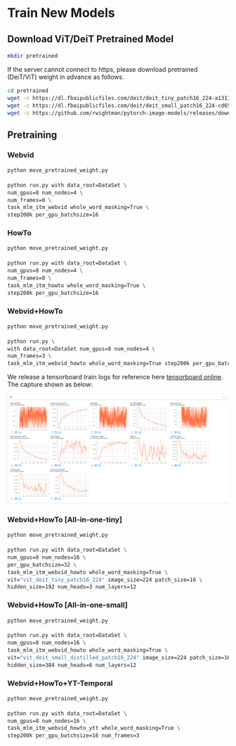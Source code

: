 # Train New Models

## Download ViT/DeiT Pretrained Model

```bash
mkdir pretrained
```
If the server cannot connect to https, please download pretrained (DeiT/ViT) weight in advance as follows.
```bash
cd pretrained
wget -c https://dl.fbaipublicfiles.com/deit/deit_tiny_patch16_224-a1311bcf.pth
wget -c https://dl.fbaipublicfiles.com/deit/deit_small_patch16_224-cd65a155.pth
wget -c https://github.com/rwightman/pytorch-image-models/releases/download/v0.1-vitjx/jx_vit_base_p16_224-80ecf9dd.pth

```

## Pretraining

### Webvid
```bash
python move_pretrained_weight.py

python run.py with data_root=DataSet \
num_gpus=8 num_nodes=4 \
num_frames=8 \
task_mlm_itm_webvid whole_word_masking=True \
step200k per_gpu_batchsize=16
```
### HowTo
```bash
python move_pretrained_weight.py

python run.py with data_root=DataSet \
num_gpus=8 num_nodes=4 \
num_frames=8 \
task_mlm_itm_howto whole_word_masking=True \
step200k per_gpu_batchsize=16
```

### Webvid+HowTo

```bash
python move_pretrained_weight.py

python run.py \
with data_root=DataSet num_gpus=8 num_nodes=4 \
num_frames=3 \
task_mlm_itm_webvid_howto whole_word_masking=True step200k per_gpu_batchsize=16
```

We release  a tensorboard train logs for reference here [tensorboard online](https://tensorboard.dev/experiment/b1hYv3YoSQmwG1nYtVIayA/#scalars).
The capture shown as below:

![](figures/tensorboard_example.png)


### Webvid+HowTo [All-in-one-tiny]

```bash
python move_pretrained_weight.py

python run.py with data_root=DataSet \
num_gpus=8 num_nodes=16 \
per_gpu_batchsize=32 \
task_mlm_itm_webvid_howto whole_word_masking=True \
vit="vit_deit_tiny_patch16_224" image_size=224 patch_size=16 \
hidden_size=192 num_heads=3 num_layers=12
```

### Webvid+HowTo [All-in-one-small]

```bash
python move_pretrained_weight.py

python run.py with data_root=DataSet \
num_gpus=8 num_nodes=16 \
task_mlm_itm_webvid_howto whole_word_masking=True \
vit="vit_deit_small_distilled_patch16_224" image_size=224 patch_size=16 backend="a100" \
hidden_size=384 num_heads=6 num_layers=12
```

### Webvid+HowTo+YT-Temporal

```bash
python move_pretrained_weight.py

python run.py with data_root=DataSet \
num_gpus=8 num_nodes=16 \
task_mlm_itm_webvid_howto_ytt whole_word_masking=True \
step200k per_gpu_batchsize=16 num_frames=3
```